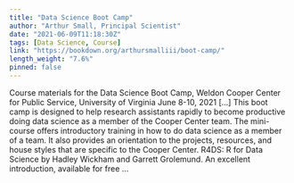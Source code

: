 ```yaml
---
title: "Data Science Boot Camp"
author: "Arthur Small, Principal Scientist"
date: "2021-06-09T11:18:30Z"
tags: [Data Science, Course]
link: "https://bookdown.org/arthursmalliii/boot-camp/"
length_weight: "7.6%"
pinned: false
---
```


Course materials for the Data Science Boot Camp, Weldon Cooper Center for Public Service, University of Virginia June 8-10, 2021 [...] This boot camp is designed to help research assistants rapidly to become productive doing data science as a member of the Cooper Center team. The mini-course offers introductory training in how to do data science as a member of a team. It also provides an orientation to the projects, resources, and house styles that are specific to the Cooper Center. R4DS: R for Data Science by Hadley Wickham and Garrett Grolemund. An excellent introduction, available for free  ...
